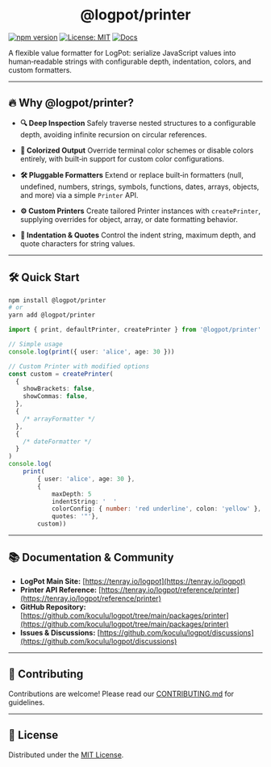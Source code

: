 <p align="center">
  <h1 align="center">@logpot/printer</h1>
</p>

[![npm version](https://img.shields.io/npm/v/@logpot/printer.svg)](https://www.npmjs.com/package/@logpot/printer) [![License: MIT](https://img.shields.io/badge/License-MIT-blue)](https://github.com/koculu/logpot?tab=MIT-1-ov-file#readme) [![Docs](https://img.shields.io/badge/docs-tenray.io%2Flogpot%2Fprint-green)](https://tenray.io/logpot/reference/print)

A flexible value formatter for LogPot: serialize JavaScript values into human‑readable strings with configurable depth, indentation, colors, and custom formatters.

---

## 🔥 Why @logpot/printer?

- **🔍 Deep Inspection**
  Safely traverse nested structures to a configurable depth, avoiding infinite recursion on circular references.

- **🎨 Colorized Output**
  Override terminal color schemes or disable colors entirely, with built‑in support for custom color configurations.

- **🛠️ Pluggable Formatters**
  Extend or replace built‑in formatters (null, undefined, numbers, strings, symbols, functions, dates, arrays, objects, and more) via a simple `Printer` API.

- **⚙️ Custom Printers**
  Create tailored Printer instances with `createPrinter`, supplying overrides for object, array, or date formatting behavior.

- **📏 Indentation & Quotes**
  Control the indent string, maximum depth, and quote characters for string values.

---

## 🛠️ Quick Start

```bash
npm install @logpot/printer
# or
yarn add @logpot/printer
```

```ts
import { print, defaultPrinter, createPrinter } from '@logpot/printer'

// Simple usage
console.log(print({ user: 'alice', age: 30 }))

// Custom Printer with modified options
const custom = createPrinter(
  {
    showBrackets: false,
    showCommas: false,
  },
  {
    /* arrayFormatter */
  },
  {
    /* dateFormatter */
  }
)
console.log(
    print(
        { user: 'alice', age: 30 },
        {
            maxDepth: 5
            indentString: '  '
            colorConfig: { number: 'red underline', colon: 'yellow' },
            quotes: '"'},
        custom))
```

---

## 📚 Documentation & Community

- **LogPot Main Site:** [https://tenray.io/logpot](https://tenray.io/logpot)
- **Printer API Reference:** [https://tenray.io/logpot/reference/printer](https://tenray.io/logpot/reference/printer)
- **GitHub Repository:** [https://github.com/koculu/logpot/tree/main/packages/printer](https://github.com/koculu/logpot/tree/main/packages/printer)
- **Issues & Discussions:** [https://github.com/koculu/logpot/discussions](https://github.com/koculu/logpot/discussions)

---

## 🤝 Contributing

Contributions are welcome! Please read our [CONTRIBUTING.md](https://github.com/koculu/logpot/blob/main/.github/CONTRIBUTING.md) for guidelines.

---

## 📄 License

Distributed under the [MIT License](https://github.com/koculu/logpot?tab=MIT-1-ov-file#readme).
